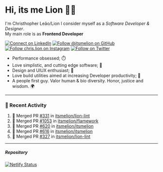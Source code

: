 # Hi, its me Lion 👋🦁

I'm Christhopher Leão/Lion
I consider myself as a _Software Developer & Designer_.<br/>My main role is as <b>Frontend Developer</b>
<br />

[![Connect on LinkedIn](https://img.shields.io/badge/--linkedin?label=LinkedIn&logo=LinkedIn&style=social)](https://www.linkedin.com/in/chrislion)
[![Follow @itsmelion on GitHub](https://img.shields.io/github/followers/itsmelion?label=follow%20%40itsmeLion&style=social)](https://github.com/itsmelion)
[![Follow chris.lion on Instagram](https://img.shields.io/badge/--instagram?label=@chris.lion&logo=Instagram&style=social)](https://instagram.com/chris.lion)
[![Follow on Twitter](https://img.shields.io/badge/--twitter?label=@ChrisLion_me&logo=Twitter&style=social)](https://twitter.com/chrislion_me)

- Performance obsessed; ⏱️
- Love simplistic, and cutting edge software; 📆
- Design and UIUX enthusiast; 🎨
- Love build utilities aimed at increasing Developer productivity; 🧰
- A people first guy. Valor human & bio diversity. Honor, justice and wisdom. 🌍

---
### 📰 Recent Activity

<!--START_SECTION:activity-->
1. 🎉 Merged PR [#331](https://github.com/itsmelion/lion-lint/pull/331) in [itsmelion/lion-lint](https://github.com/itsmelion/lion-lint)
2. 🎉 Merged PR [#1053](https://github.com/itsmelion/flamework/pull/1053) in [itsmelion/flamework](https://github.com/itsmelion/flamework)
3. 🎉 Merged PR [#620](https://github.com/itsmelion/itsmelion/pull/620) in [itsmelion/itsmelion](https://github.com/itsmelion/itsmelion)
4. 🎉 Merged PR [#616](https://github.com/itsmelion/itsmelion/pull/616) in [itsmelion/itsmelion](https://github.com/itsmelion/itsmelion)
5. 🎉 Merged PR [#327](https://github.com/itsmelion/lion-lint/pull/327) in [itsmelion/lion-lint](https://github.com/itsmelion/lion-lint)
<!--END_SECTION:activity-->

___

##### Repository
[![Netlify Status](https://api.netlify.com/api/v1/badges/9e2e6136-1ab9-42fc-8d4e-188512d5d841/deploy-status)](https://app.netlify.com/sites/lion-portfolio/deploys)
